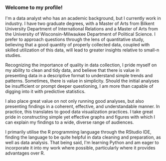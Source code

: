 ### Welcome to my profile!

I'm a data analyst who has an academic background, but I currently work in industry. I have two graduate degrees, with a Master of Arts from Bilkent University Department of International Relations and a Master of Arts from the University of Wisconsin-Milwaukee Department of Political Science. I prefer to approach questions through the lens of quantitative study, believing that a good quantity of properly collected data, coupled with skilled utilization of this data, will lead to greater insights relative to small-n studies.

Recognizing the importance of quality in data collection, I pride myself on my ability to clean and tidy data, and believe that there is value in presenting data in a descriptive format to understand simple trends and patterns. Sometimes, there is value in simplicity. Should the initial analyses be insufficient or prompt deeper questioning, I am more than capable of digging into it with predictive statistics.

I also place great value on not only running good analyses, but also presenting findings in a coherent, effective, and understandable manner. In practice, this translates to good data visualization practices. I take great pride in constructing simple yet effective graphs and figures with which I can explain my findings to a wide, diverse range of audiences.

I primarily utilise the R programming language through the RStudio IDE, finding the language to be quite helpful in data cleaning and preparation, as well as data analysis. That being said, I'm learning Python and am eager to incorporate it into my work where possible, particularly where it provides advantages over R.
